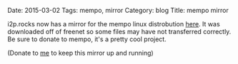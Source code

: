 Date: 2015-03-02
Tags: mempo, mirror
Category: blog
Title: mempo mirror


i2p.rocks now has a mirror for the mempo linux distrobution [here](/mempo/).
It was downloaded off of freenet so some files may have not transferred correctly.
Be sure to donate to mempo, it's a pretty cool project.

(Donate to [me](/static/btc.png) to keep this mirror up and running)
